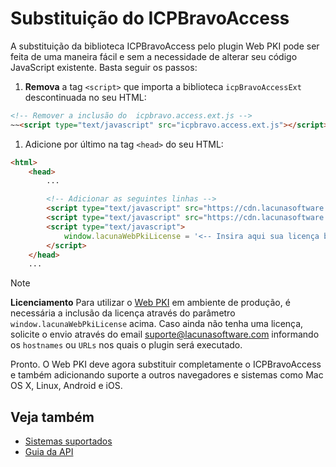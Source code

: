 # Substituição do ICPBravoAccess

A substituição da biblioteca ICPBravoAccess pelo plugin Web PKI pode ser feita 
de uma maneira fácil e sem a necessidade de alterar seu código JavaScript existente.
Basta seguir os passos:


1. **Remova** a tag `<script>` que importa a biblioteca `icpBravoAccessExt` descontinuada no seu HTML:
```html
<!-- Remover a inclusão do  icpbravo.access.ext.js -->
~~<script type="text/javascript" src="icpbravo.access.ext.js"></script>~~

```

1. Adicione por último na tag `<head>` do seu HTML:
```html
<html>
	<head>
		...

		<!-- Adicionar as seguintes linhas -->
		<script type="text/javascript" src="https://cdn.lacunasoftware.com/libs/web-pki/lacuna-web-pki-2.14.1.min.js"></script>
		<script type="text/javascript" src="https://cdn.lacunasoftware.com/libs/pibask/lacuna-pibask-1.0.0.js"></script>
		<script type="text/javascript">
			window.lacunaWebPkiLicense = '<-- Insira aqui sua licença binária do Web PKI -->';
		</script>
	</head>
	...
```

> [!NOTE]
> **Licenciamento**
> Para utilizar o [Web PKI](http://docs.lacunasoftware.com/en-us/articles/web-pki/index.html) em 
> ambiente de produção, é necessária a inclusão da licença através do parâmetro `window.lacunaWebPkiLicense`
> acima. Caso ainda não tenha uma licença, solicite o envio através do email [suporte@lacunasoftware.com](suporte@lacunasoftware.com)
> informando os `hostnames` ou `URLs` nos quais o plugin será executado.

Pronto. O Web PKI deve agora substituir completamente o ICPBravoAccess e também adicionando suporte a outros navegadores
e sistemas como Mac OS X, Linux, Android e iOS.

## Veja também

* [Sistemas suportados](https://docs.lacunasoftware.com/articles/web-pki/browser-support)
* [Guia da API](https://docs.lacunasoftware.com/content/typedocs/web-pki/classes/_lacuna_web_pki_d_.lacunawebpki)